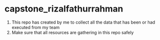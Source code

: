 # capstone_rizalfathurrahman

1. This repo has created by me to collect all the data that has been or had executed from my team
2. Make sure that all resources are gathering in this repo safely
